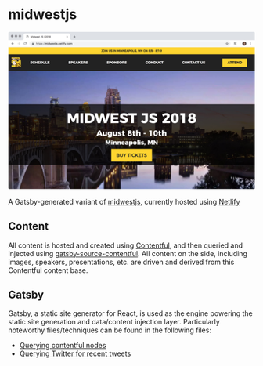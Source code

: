 # midwestjs

[![Hosted Version](./demo/demo.jpg)](https://midwestjs.netlify.com)

A Gatsby-generated variant of [midwestjs][midwestjs], currently hosted using [Netlify][netlify]

## Content

All content is hosted and created using [Contentful][contentful], and then queried and injected using [gatsby-source-contentful][gatsby-source-contentful]. All content on the side, including images, speakers, presentations, etc. are driven and derived from this Contentful content base.

## Gatsby

Gatsby, a static site generator for React, is used as the engine powering the static site generation and data/content injection layer. Particularly noteworthy files/techniques can be found in the following files:

- [Querying contentful nodes](./src/pages/index.js#L214-250)
- [Querying Twitter for recent tweets](./src/pages/contact.js#L125-135)

[midwestjs]: https://midwestjs.com
[netlify]: https://netlify.com
[contentful]: https://contentful.com
[gatsby-source-contentful]: https://github.com/gatsbyjs/gatsby/tree/master/packages/gatsby-source-contentful

